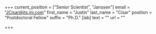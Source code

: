+++
current_position = ["Senior Scientist", "Janssen"]
email = "JCisar@its.jnj.com"
first_name = "Justin"
last_name = "Cisar"
position = "Postdoctoral Fellow"
suffix = "Ph.D."
[lab]
text = ""
url = ""

+++
